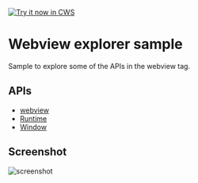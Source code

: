 <a target="_blank" href="https://chrome.google.com/webstore/detail/hnanccpkhjhkkgiipckodmdldeomdohj">![Try it now in CWS](https://raw.github.com/GoogleChrome/chrome-app-samples/master/tryitnowbutton.png "Click here to install this sample from the Chrome Web Store")</a>


# Webview explorer sample

Sample to explore some of the APIs in the webview tag.

## APIs

* [webview](http://developer.chrome.com/apps/webview_tag.html)
* [Runtime](http://developer.chrome.com/apps/app.runtime.html)
* [Window](http://developer.chrome.com/apps/app.window.html)


## Screenshot
![screenshot](https://raw.github.com/mdittmer/chrome-app-samples/webview-samples/webview-samples/webview/assets/screenshot_1280_800.png)
